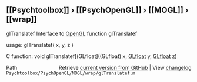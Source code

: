 ## [[Psychtoolbox]] &#8250; [[PsychOpenGL]] &#8250; [[MOGL]] &#8250; [[wrap]]

glTranslatef  Interface to [OpenGL](OpenGL) function glTranslatef  
  
usage:  glTranslatef( x, y, z )  
  
C function:  void glTranslatef[(GLfloat]((GLfloat) x, [GLfloat](GLfloat) y, [GLfloat](GLfloat) z)  




<div class="code_header" style="text-align:right;">
  <span style="float:left;">Path&nbsp;&nbsp;</span> <span class="counter">Retrieve <a href=
  "https://raw.github.com/Psychtoolbox-3/Psychtoolbox-3/beta/Psychtoolbox/PsychOpenGL/MOGL/wrap/glTranslatef.m">current version from GitHub</a> | View <a href=
  "https://github.com/Psychtoolbox-3/Psychtoolbox-3/commits/beta/Psychtoolbox/PsychOpenGL/MOGL/wrap/glTranslatef.m">changelog</a></span>
</div>
<div class="code">
  <code>Psychtoolbox/PsychOpenGL/MOGL/wrap/glTranslatef.m</code>
</div>

